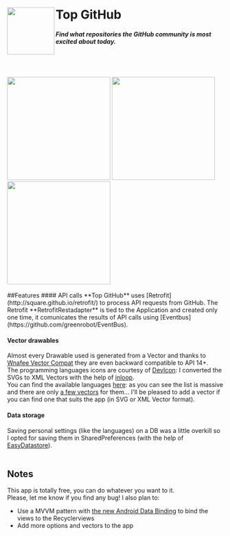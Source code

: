# Top GitHub <img src="https://raw.githubusercontent.com/mmazzarolo/top-github/master/extras/web_hi_res_120.png" width="110" align="left"> 
##### *Find what repositories the GitHub community is most excited about today.*
<br/>
<br/>
<br/>
<img src="https://raw.githubusercontent.com/mmazzarolo/top-github/master/extras/screen-main.png" width="240">
<img src="https://raw.githubusercontent.com/mmazzarolo/top-github/master/extras/screen-languages.png" width="240">
<img src="https://raw.githubusercontent.com/mmazzarolo/top-github/master/extras/screen-edit-languages.png" width="240">
<br/>
<br/>
##Features
#### API calls
**Top GitHub** uses [Retrofit](http://square.github.io/retrofit/) to process API requests from GitHub.  
The Retrofit **RetrofitRestadapter** is tied to the Application and created only one time, it comunicates the results of API calls using [Eventbus](https://github.com/greenrobot/EventBus).
<br/>

#### Vector drawables
Almost every Drawable used is generated from a Vector and thanks to [Wnafee Vector Compat](https://github.com/wnafee/vector-compat) they are even backward compatible to API 14+.  
The programming languages icons are courtesy of [DevIcon](http://devicon.fr/): I converted the SVGs to XML Vectors with the help of [inloop](http://inloop.github.io/svg2android/).  
You can find the available languages [here](https://github.com/mmazzarolo/top-github/blob/master/app/src/main/res/values/arrays.xml): as you can see the list is massive and there are only [a few vectors](https://github.com/mmazzarolo/top-github/tree/master/app/src/main/res/drawable) for them... I'll be pleased to add a vector if you can find one that suits the app (in SVG or XML Vector format).
<br/>

#### Data storage
Saving personal settings (like the languages) on a DB was a little overkill so I opted for saving them in SharedPreferences (with the help of [EasyDatastore](https://github.com/fdoyle/EasyDatastore])).
<br/>
<br/>

## Notes
This app is totally free, you can do whatever you want to it.  
Please, let me know if you find any bug!
I also plan to:
* Use a MVVM pattern with [the new Android Data Binding](https://developer.android.com/tools/data-binding/guide.html) to bind the views to the Recyclerviews
* Add more options and vectors to the app
<br/>
